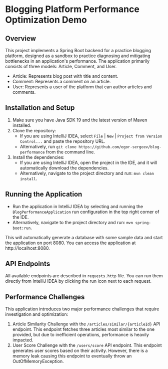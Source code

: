 # Blogging Platform Performance Optimization Demo

## Overview

This project implements a Spring Boot backend for a practice blogging platform, designed as a sandbox to practice
diagnosing and mitigating bottlenecks in an application's performance. The application primarily consists of three
models: Article, Comment, and User.

* Article: Represents blog post with title and content.
* Comment: Represents a comment on an article.
* User: Represents a user of the platform that can author articles and comments.

## Installation and Setup

1. Make sure you have Java SDK 19 and the latest version of Maven installed.
2. Clone the repository:
    * If you are using IntelliJ IDEA, select `File` | `New` | `Project from Version Control...` and paste the repository
      URL.
    * Alternatively, run `git clone https://github.com/egor-sergeev/blog-performance` from the command line.
3. Install the dependencies:
    * If you are using IntelliJ IDEA, open the project in the IDE, and it will automatically download the dependencies.
    * Alternatively, navigate to the project directory and run: `mvn clean install`.

## Running the Application

* Run the application in IntelliJ IDEA by selecting and running the `BlogPerformanceApplication` run configuration in
  the top right corner of the IDE.
* Alternatively, navigate to the project directory and run: `mvn spring-boot:run`.

This will automatically generate a database with some sample data and start the application on port 8080. You can access
the application at http://localhost:8080.

## API Endpoints

All available endpoints are described in `requests.http` file. You can run them directly from IntelliJ IDEA by clicking
the run icon next to each request.

## Performance Challenges

This application introduces two major performance challenges that require investigation and optimization:

1. Article Similarity Challenge with the `/articles/similar/{articleId}` API endpoint. This endpoint fetches three
   articles most similar to the one provided, but due to inefficient operations, performance is heavily impacted.
2. User Score Challenge with the `/users/score` API endpoint. This endpoint generates user scores based on their
   activity. However, there is a memory leak causing this endpoint to eventually throw an OutOfMemoryException.